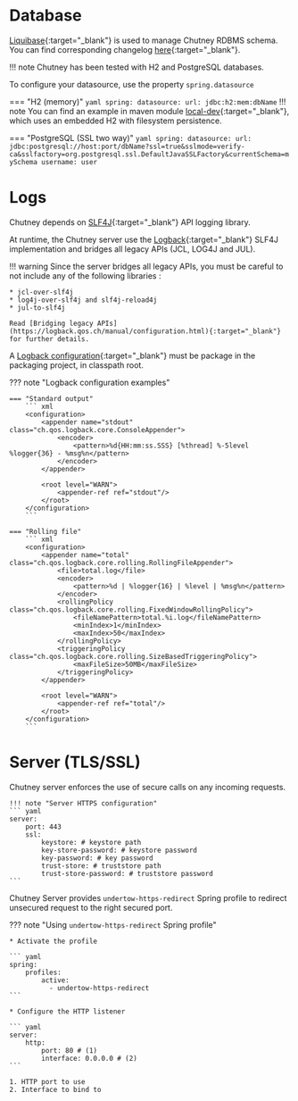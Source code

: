 # Database

[Liquibase](https://www.liquibase.org/){:target="_blank"} is used to manage Chutney RDBMS schema.  
You can find corresponding changelog [here](https://github.com/chutney-testing/chutney/blob/main/chutney/server/src/main/resources/changelog/db.changelog-master.xml){:target="_blank"}.

!!! note
    Chutney has been tested with H2 and PostgreSQL databases.

To configure your datasource, use the property `spring.datasource`

=== "H2 (memory)"
    ``` yaml
    spring:
        datasource:
            url: jdbc:h2:mem:dbName
    ```
    !!! note
        You can find an example in maven module [local-dev](https://github.com/chutney-testing/chutney/tree/main/chutney/packaging/local-dev){:target="_blank"}, which uses an embedded H2 with filesystem persistence.

=== "PostgreSQL (SSL two way)"
    ``` yaml
    spring:
        datasource:
            url: jdbc:postgresql://host:port/dbName?ssl=true&sslmode=verify-ca&sslfactory=org.postgresql.ssl.DefaultJavaSSLFactory&currentSchema=mySchema
            username: user
    ```

# Logs

Chutney depends on [SLF4J](https://www.slf4j.org/){:target="_blank"} API logging library.

At runtime, the Chutney server use the [Logback](https://logback.qos.ch/){:target="_blank"} SLF4J implementation and bridges all legacy APIs (JCL, LOG4J and JUL).

!!! warning
Since the server bridges all legacy APIs, you must be careful to not include any of the following libraries :

    * jcl-over-slf4j
    * log4j-over-slf4j and slf4j-reload4j
    * jul-to-slf4j

    Read [Bridging legacy APIs](https://logback.qos.ch/manual/configuration.html){:target="_blank"} for further details.

A [Logback configuration](https://logback.qos.ch/manual/configuration.html){:target="_blank"} must be package in the packaging project, in classpath root.

??? note "Logback configuration examples"

    === "Standard output"
        ``` xml
        <configuration>
            <appender name="stdout" class="ch.qos.logback.core.ConsoleAppender">
                <encoder>
                    <pattern>%d{HH:mm:ss.SSS} [%thread] %-5level %logger{36} - %msg%n</pattern>
                </encoder>
            </appender>
    
            <root level="WARN">
                <appender-ref ref="stdout"/>
            </root>
        </configuration>
        ```

    === "Rolling file"
        ``` xml
        <configuration>
            <appender name="total" class="ch.qos.logback.core.rolling.RollingFileAppender"> 
                <file>total.log</file>
                <encoder>
                    <pattern>%d | %logger{16} | %level | %msg%n</pattern>
                </encoder>
                <rollingPolicy class="ch.qos.logback.core.rolling.FixedWindowRollingPolicy">
                    <fileNamePattern>total.%i.log</fileNamePattern>
                    <minIndex>1</minIndex>
                    <maxIndex>50</maxIndex>
                </rollingPolicy>
                <triggeringPolicy class="ch.qos.logback.core.rolling.SizeBasedTriggeringPolicy">
                    <maxFileSize>50MB</maxFileSize>
                </triggeringPolicy>
            </appender>
    
            <root level="WARN">
                <appender-ref ref="total"/>
            </root>
        </configuration>
        ```

# Server (TLS/SSL)

Chutney server enforces the use of secure calls on any incoming requests.

    !!! note "Server HTTPS configuration"
    ``` yaml
    server:
        port: 443
        ssl:
            keystore: # keystore path
            key-store-password: # keystore password
            key-password: # key password
            trust-store: # truststore path
            trust-store-password: # truststore password
    ```

Chutney Server provides `undertow-https-redirect` Spring profile to redirect unsecured request to the right secured port.

??? note "Using `undertow-https-redirect` Spring profile"

    * Activate the profile

    ``` yaml
    spring:
        profiles:
            active:
              - undertow-https-redirect
    ```

    * Configure the HTTP listener

    ``` yaml
    server:
        http:
            port: 80 # (1)
            interface: 0.0.0.0 # (2)
    ```

    1. HTTP port to use
    2. Interface to bind to

